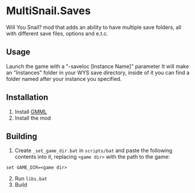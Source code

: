 # MultiSnail.Saves
Will You Snail? mod that adds an ability to have multiple save folders, all with different save files, options and e.t.c.

## Usage
Launch the game with a "-saveloc [Instance Name]" parameter
It will make an "Instances" folder in your WYS save directory, inside of it you can find a folder named after your instance you specified.

## Installation
1. Install [GMML](https://github.com/cgytrus/gmml)
2. Install the mod

## Building
1. Create `_set_game_dir.bat` in `scripts/bat` and paste the following contents into it,
   replacing `<game dir>` with the path to the game:
```
set GAME_DIR=<game dir>
```

2. Run `libs.bat`
3. Build
